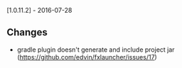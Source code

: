 [1.0.11.2] - 2016-07-28 

## Changes 

- gradle plugin doesn't generate and include project jar (https://github.com/edvin/fxlauncher/issues/17)